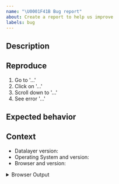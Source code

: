 ```yaml
---
name: "\U0001F41B Bug report"
about: Create a report to help us improve
labels: bug
---
```


<!--
Welcome! Before creating a new issue please search for relevant issues and recreate the issue in a fresh environment.
-->

## Description

<!--Describe the bug clearly and concisely. Include screenshots/gifs if possible-->

## Reproduce

<!--Describe step-by-step instructions to reproduce the behavior-->

1. Go to '...'
2. Click on '...'
3. Scroll down to '...'
4. See error '...'

<!--Describe how you diagnosed the issue -->

## Expected behavior

<!--Describe what you expected to happen-->

## Context

<!--Complete the following for context, and add any other relevant context-->

- Datalayer version:
- Operating System and version:
- Browser and version:

<details><summary>Browser Output</summary>
<pre>
Paste the output from your browser Javascript console here.
</pre>
</details>
